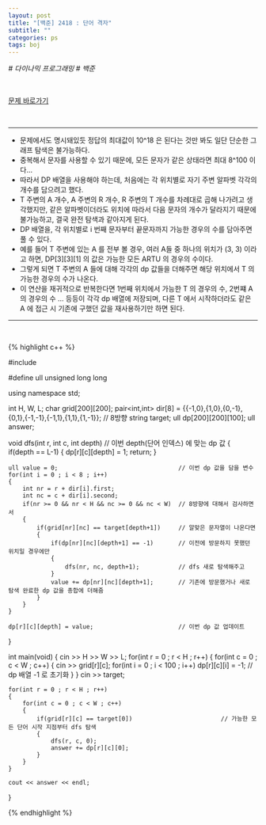 ```yaml
---
layout: post
title: "[백준] 2418 : 단어 격자"
subtitle: ""
categories: ps
tags: boj
---
```


*# 다이나믹 프로그래밍 # 백준*

<br>

[문제 바로가기](https://www.acmicpc.net/problem/2418)

<br>

---

- 문제에서도 명시돼있듯 정답의 최대값이 10^18 은 된다는 것만 봐도 일단 단순한 그래프 탐색은 불가능하다.
- 중복해서 문자를 사용할 수 있기 때문에, 모든 문자가 같은 상태라면 최대 8^100 이다...
- 따라서 DP 배열을 사용해야 하는데, 처음에는 각 위치별로 자기 주변 알파벳 각각의 개수를 담으려고 했다.
- T 주변의 A 개수, A 주변의 R 개수, R 주변의 T 개수를 차례대로 곱해 나가려고 생각했지만, 같은 알파벳이더라도 위치에 따라서 다음 문자의 개수가 달라지기 때문에 불가능하고, 결국 완전 탐색과 같아지게 된다.
- DP 배열을, 각 위치별로 i 번째 문자부터 끝문자까지 가능한 경우의 수를 담아주면 풀 수 있다.
- 예를 들어 T 주변에 있는 A 를 전부 볼 경우, 여러 A들 중 하나의 위치가 (3, 3) 이라고 하면, DP[3][3][1] 의 값은 가능한 모든 ARTU 의 경우의 수이다.
- 그렇게 되면 T 주변의 A 들에 대해 각각의 dp 값들을 더해주면 해당 위치에서 T 의 가능한 경우의 수가 나온다.
- 이 연산을 재귀적으로 반복한다면 1번째 위치에서 가능한 T 의 경우의 수, 2번쨰 A 의 경우의 수 ... 등등이 각각 dp 배열에 저장되며, 다른 T 에서 시작하더라도 같은 A 에 접근 시 기존에 구했던 값을 재사용하기만 하면 된다.

---
<br>

{% highlight c++ %}

#include <iostream>

#define ull unsigned long long

using namespace std;

int H, W, L;
char grid[200][200];
pair<int,int> dir[8] = \{\{-1,0},{1,0},{0,-1},{0,1},{-1,-1},{-1,1},{1,1},{1,-1\}\}; // 8방향
string target;
ull dp[200][200][100];
ull answer;

void dfs(int r, int c, int depth)                   // 이번 depth(단어 인덱스) 에 맞는 dp 값
{
    if(depth == L-1)
    {
        dp[r][c][depth] = 1;
        return;
    }

    ull value = 0;                                  // 이번 dp 값을 담을 변수
    for(int i = 0 ; i < 8 ; i++)
    {
        int nr = r + dir[i].first;
        int nc = c + dir[i].second;
        if(nr >= 0 && nr < H && nc >= 0 && nc < W)  // 8방향에 대해서 검사하면서
        {
            if(grid[nr][nc] == target[depth+1])     // 알맞은 문자열이 나온다면
            {
                if(dp[nr][nc][depth+1] == -1)       // 이전에 방문하지 못했던 위치일 경우에만
                {
                    dfs(nr, nc, depth+1);           // dfs 새로 탐색해주고
                }
                value += dp[nr][nc][depth+1];       // 기존에 방문했거나 새로 탐색 완료한 dp 값을 총합에 더해줌
            }
        }
    }

    dp[r][c][depth] = value;                        // 이번 dp 값 업데이트
}

int main(void)
{
    cin >> H >> W >> L;
    for(int r = 0 ; r < H ; r++)
    {
        for(int c = 0 ; c < W ; c++)
        {
            cin >> grid[r][c];
            for(int i = 0 ; i < 100 ; i++) dp[r][c][i] = -1;    // dp 배열 -1 로 초기화
        }
    }
    cin >> target;
    
    for(int r = 0 ; r < H ; r++)
    {
        for(int c = 0 ; c < W ; c++)
        {
            if(grid[r][c] == target[0])                         // 가능한 모든 단어 시작 지점부터 dfs 탐색
            {
                dfs(r, c, 0);
                answer += dp[r][c][0];
            }
        }
    }

    cout << answer << endl;
}

{% endhighlight %}

